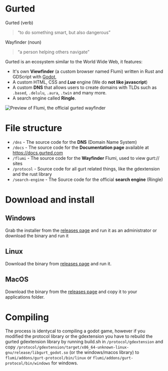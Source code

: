 # Gurted

Gurted (verb)
> “to do something smart, but also dangerous”

Wayfinder (noun)
> “a person helping others navigate”

Gurted is an ecosystem similar to the World Wide Web, it features:
- It's own **Viewfinder** (a custom browser named Flumi) written in Rust and GDScript with [Godot](https://godotengine.org/),
- A custom HTML, CSS and ***Lua*** engine (We do **not like javascript**)
- A custom **DNS** that allows users to create domains with TLDs such as `.based`, `.delulu`, `.aura`, `.twin` and many more.
- A search engine called **Ringle**.

![Preview of Flumi, the official gurted wayfinder](https://raw.githubusercontent.com/outpoot/gurted/master/images/flumi.png)

# File structure
- `/dns` - The source code for the **DNS** (Domain Name System)
- `/docs` - The source code for the **Documentation page** available at https://docs.gurted.com
- `/flumi` - The source code for the **Wayfinder** Flumi, used to view gurt:// sites
- `/protocol` - Source code for all gurt related things, like the gdextension and the rust library
- `/search-engine` - The Source code for the official **search engine** (Ringle)

# Download and install

## Windows 
Grab the installer from the [releases page](https://github.com/outpoot/gurted/releases) and run it as an administrator or download the binary and run it

## Linux
Download the binary from [releases page](https://github.com/outpoot/gurted/releases) and run it.

## MacOS
Download the binary from the [releases page](https://github.com/outpoot/gurted/releases) and copy it to your applications folder.

# Compiling
The process is identycal to compiling a godot game, however if you modified the protocol library or the gdextension you have to rebuild the gurted gdextension library by running build.sh in `/protocol/gdextension` and copy `/protocol/gdextension/target/x86_64-unknown-linux-gnu/release/libgurt_godot.so` (or the windows/macos library) to `flumi/addons/gurt-protocol/bin/linux` or `flumi/addons/gurt-protocol/bin/windows` for windows.
